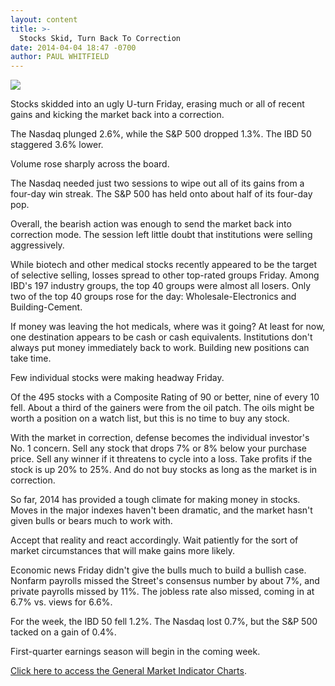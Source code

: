 ```yaml
---
layout: content
title: >-
  Stocks Skid, Turn Back To Correction
date: 2014-04-04 18:47 -0700
author: PAUL WHITFIELD
---
```






![](https://www.investors.com/wp-content/uploads/ibd-migrated-images/MPv_140407_635322223136861110.png)









Stocks skidded into an ugly U-turn Friday, erasing much or all of recent gains and kicking the market back into a correction.


The Nasdaq plunged 2.6%, while the S&P 500 dropped 1.3%. The IBD 50 staggered 3.6% lower.


Volume rose sharply across the board.


The Nasdaq needed just two sessions to wipe out all of its gains from a four-day win streak. The S&P 500 has held onto about half of its four-day pop.


Overall, the bearish action was enough to send the market back into correction mode. The session left little doubt that institutions were selling aggressively.


While biotech and other medical stocks recently appeared to be the target of selective selling, losses spread to other top-rated groups Friday. Among IBD's 197 industry groups, the top 40 groups were almost all losers. Only two of the top 40 groups rose for the day: Wholesale-Electronics and Building-Cement.


If money was leaving the hot medicals, where was it going? At least for now, one destination appears to be cash or cash equivalents. Institutions don't always put money immediately back to work. Building new positions can take time.


Few individual stocks were making headway Friday.


Of the 495 stocks with a Composite Rating of 90 or better, nine of every 10 fell. About a third of the gainers were from the oil patch. The oils might be worth a position on a watch list, but this is no time to buy any stock.


With the market in correction, defense becomes the individual investor's No. 1 concern. Sell any stock that drops 7% or 8% below your purchase price. Sell any winner if it threatens to cycle into a loss. Take profits if the stock is up 20% to 25%. And do not buy stocks as long as the market is in correction.


So far, 2014 has provided a tough climate for making money in stocks. Moves in the major indexes haven't been dramatic, and the market hasn't given bulls or bears much to work with.


Accept that reality and react accordingly. Wait patiently for the sort of market circumstances that will make gains more likely.


Economic news Friday didn't give the bulls much to build a bullish case. Nonfarm payrolls missed the Street's consensus number by about 7%, and private payrolls missed by 11%. The jobless rate also missed, coming in at 6.7% vs. views for 6.6%.


For the week, the IBD 50 fell 1.2%. The Nasdaq lost 0.7%, but the S&P 500 tacked on a gain of 0.4%.


First-quarter earnings season will begin in the coming week.


[Click here to access the General Market Indicator Charts](https://www.investors.com/pdf/GMI_040714.pdf).




